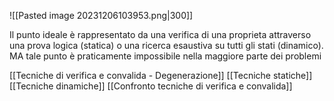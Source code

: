 ![[Pasted image 20231206103953.png|300]]

Il punto ideale è rappresentato da una verifica di una proprieta attraverso una prova logica (statica) o una ricerca esaustiva su tutti gli stati (dinamico). MA tale punto è praticamente impossibile nella maggiore parte dei problemi

[[Tecniche di verifica e convalida - Degenerazione]]
[[Tecniche statiche]]
[[Tecniche dinamiche]]
[[Confronto tecniche di verifica e convalida]]